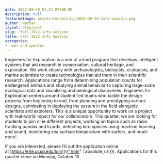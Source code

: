 ```yaml
---
date: 2022-09-30 02:23:07+00:00
description: null
featuredImage: assets/recruiting/2022-09-30-info-session.png
author: Nathan
layout: blog-post
slug: /fall-2022-info-session
title: Fall 2022 Info Session
categories:
- news-and-updates
---
```

Engineers for Exploration is a one of a kind program that develops intelligent systems that aid research in conservation, cultural heritage, and exploration. We work closely with archaeologists, biologists, ecologists, and marine scientists to create technologies that aid them in their scientific research. Applications range from determining population counts for endangered animals and studying animal behavior to capturing large-scale ecological data and visualizing archaeological discoveries. Engineers for Exploration centers around student-led teams who tackle the design process from beginning to end, from planning and prototyping various designs, culminating in deploying the system in the field alongside scientists and explorers. This is a unique opportunity to work on a project with real-world impact for our collaborators. This quarter, we are looking for students to join nine different projects, working on topics such as radio tracking pandas and lizards, detecting bird species using machine learning and sound, monitoring sea surface temperature with surfers, and much more!

If you are interested, please fill out the application online at [https://e4e.ucsd.edu/join]({{"/join" | absolute_url}}). Applications for this quarter close on Monday, October 10.
